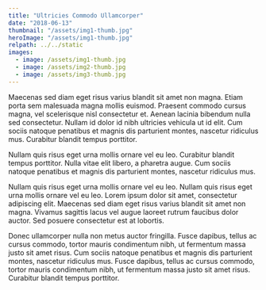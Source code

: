 ```yaml
---
title: "Ultricies Commodo Ullamcorper"
date: "2018-06-13"
thumbnail: "/assets/img1-thumb.jpg"
heroImage: "/assets/img1-thumb.jpg"
relpath: ../../static
images:
  - image: /assets/img1-thumb.jpg
  - image: /assets/img2-thumb.jpg
  - image: /assets/img3-thumb.jpg
---
```


Maecenas sed diam eget risus varius blandit sit amet non magna. Etiam porta sem malesuada magna mollis euismod. Praesent commodo cursus magna, vel scelerisque nisl consectetur et. Aenean lacinia bibendum nulla sed consectetur. Nullam id dolor id nibh ultricies vehicula ut id elit. Cum sociis natoque penatibus et magnis dis parturient montes, nascetur ridiculus mus. Curabitur blandit tempus porttitor.

Nullam quis risus eget urna mollis ornare vel eu leo. Curabitur blandit tempus porttitor. Nulla vitae elit libero, a pharetra augue. Cum sociis natoque penatibus et magnis dis parturient montes, nascetur ridiculus mus.

Nullam quis risus eget urna mollis ornare vel eu leo. Nullam quis risus eget urna mollis ornare vel eu leo. Lorem ipsum dolor sit amet, consectetur adipiscing elit. Maecenas sed diam eget risus varius blandit sit amet non magna. Vivamus sagittis lacus vel augue laoreet rutrum faucibus dolor auctor. Sed posuere consectetur est at lobortis.

Donec ullamcorper nulla non metus auctor fringilla. Fusce dapibus, tellus ac cursus commodo, tortor mauris condimentum nibh, ut fermentum massa justo sit amet risus. Cum sociis natoque penatibus et magnis dis parturient montes, nascetur ridiculus mus. Fusce dapibus, tellus ac cursus commodo, tortor mauris condimentum nibh, ut fermentum massa justo sit amet risus. Curabitur blandit tempus porttitor.